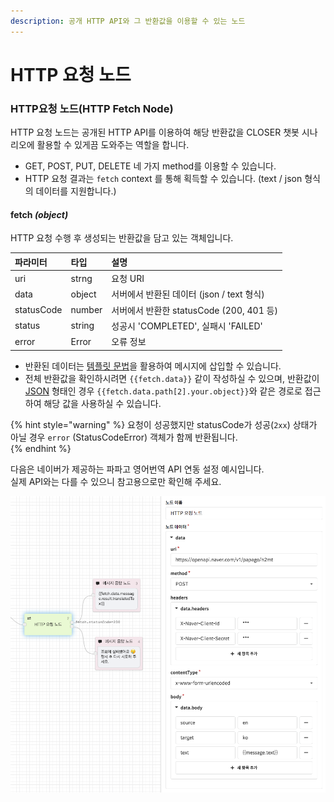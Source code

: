 ```yaml
---
description: 공개 HTTP API와 그 반환값을 이용할 수 있는 노드
---
```


# HTTP 요청 노드

### **HTTP요청 노드\(HTTP Fetch Node\)**

HTTP 요청 노드는 공개된 HTTP API를 이용하여 해당 반환값을 CLOSER 챗봇 시나리오에 활용할 수 있게끔 도와주는 역할을 합니다.

* GET, POST, PUT, DELETE 네 가지 method를 이용할 수 있습니다.
* HTTP 요청 결과는 `fetch` context 를 통해 획득할 수 있습니다. \(text / json 형식의 데이터를 지원합니다.\)

#### fetch _\(object\)_

HTTP 요청 수행 후 생성되는 반환값을 담고 있는 객체입니다.

| 파라미터 | 타입 | 설명 |
| :--- | :--- | :--- |
| uri | strng | 요청 URI |
| data | object | 서버에서 반환된 데이터 \(json / text 형식\) |
| statusCode | number | 서버에서 반환한 statusCode \(200, 401 등\) |
| status | string | 성공시 'COMPLETED', 실패시 'FAILED' |
| error | Error | 오류 정보   |

* 반환된 데이터는 [템플릿 문법](../advanced/template-syntax.md)을 활용하여 메시지에 삽입할 수 있습니다. 
* 전체 반환값을 확인하시려면 `{{fetch.data}}` 같이 작성하실 수 있으며, 반환값이 [JSON](https://ko.wikipedia.org/wiki/JSON) 형태인 경우 `{{fetch.data.path[2].your.object}}`와 같은 경로로 접근하여 해당 값을 사용하실 수 있습니다.

{% hint style="warning" %}
요청이 성공했지만 statusCode가 성공\(`2xx`\)  상태가 아닐 경우 `error` \(StatusCodeError\) 객체가 함께 반환됩니다.  
{% endhint %}

다음은 네이버가 제공하는 파파고 영어번역 API 연동 설정 예시입니다.   
실제 API와는 다를 수 있으니 참고용으로만 확인해 주세요.  


![HTTP &#xC694;&#xCCAD; &#xB178;&#xB4DC; &#xC124;&#xC815; &#xC608;&#xC2DC; \(&#xCC38;&#xACE0;&#xC6A9;\)](../../../.gitbook/assets/http-example.png)

